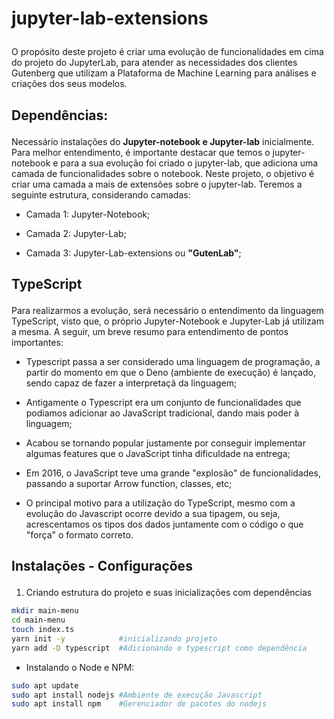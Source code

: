 # jupyter-lab-extensions</p>
O propósito deste projeto é criar uma evolução de funcionalidades em cima do projeto do JupyterLab, para atender as necessidades dos clientes Gutenberg que utilizam a Plataforma de Machine Learning para análises e criações dos seus modelos.</p>

## Dependências:</p>
Necessário instalações do **Jupyter-notebook e Jupyter-lab** inicialmente. Para melhor entendimento, é importante destacar que temos o jupyter-notebook e para a sua evolução foi criado o jupyter-lab, que adiciona uma camada de funcionalidades sobre o notebook. Neste projeto, o objetivo é criar uma camada a mais de extensões sobre o jupyter-lab. Teremos a seguinte estrutura, considerando camadas:</p>
- Camada 1: Jupyter-Notebook;</p>
- Camada 2: Jupyter-Lab;</p>
- Camada 3: Jupyter-Lab-extensions ou **"GutenLab"**;</p>

## TypeScript</p>
Para realizarmos a evolução, será necessário o entendimento da linguagem TypeScript, visto que, o próprio Jupyter-Notebook e Jupyter-Lab já utilizam  a mesma. A seguir, um breve resumo para entendimento de pontos importantes:</p>

- Typescript passa a ser considerado uma linguagem de programação, a partir do momento em que o Deno (ambiente de execução) é lançado, sendo capaz de fazer a interpretaçã da linguagem;</p>
- Antigamente o Typescript era um conjunto de funcionalidades que podiamos adicionar ao JavaScript tradicional, dando mais poder à linguagem;</p>
- Acabou se tornando popular justamente por conseguir implementar algumas features que o JavaScript tinha dificuldade na entrega;</p>
- Em 2016, o JavaScript teve uma grande "explosão" de funcionalidades, passando a suportar Arrow function, classes, etc;</p>
- O principal motivo para a utilização do TypeScript, mesmo com a evolução do Javascript ocorre devido a sua tipagem, ou seja, acrescentamos os tipos dos dados juntamente com o código o que "força" o formato correto.</p>

## Instalações - Configurações</p>

1. Criando estrutura do projeto e suas inicializações com dependências
```bash
mkdir main-menu
cd main-menu
touch index.ts
yarn init -y            #inicializando projeto
yarn add -D typescript  #Adicionando o typescript como dependência

```

- Instalando o Node e NPM:</p>
```bash
sudo apt update
sudo apt install nodejs #Ambiente de execução Javascript
sudo apt install npm    #Gerenciador de pacotes do nodejs
```




